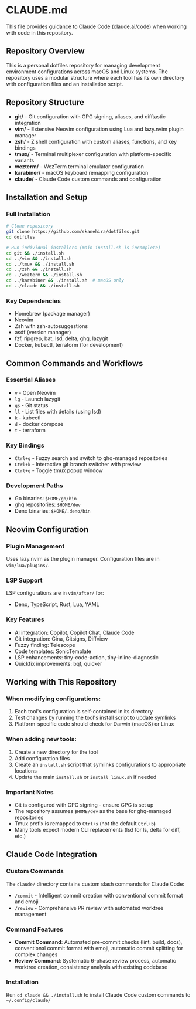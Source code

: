 # CLAUDE.md

This file provides guidance to Claude Code (claude.ai/code) when working with code in this repository.

## Repository Overview

This is a personal dotfiles repository for managing development environment configurations across macOS and Linux systems. The repository uses a modular structure where each tool has its own directory with configuration files and an installation script.

## Repository Structure

- **git/** - Git configuration with GPG signing, aliases, and difftastic integration
- **vim/** - Extensive Neovim configuration using Lua and lazy.nvim plugin manager
- **zsh/** - Z shell configuration with custom aliases, functions, and key bindings
- **tmux/** - Terminal multiplexer configuration with platform-specific variants
- **wezterm/** - WezTerm terminal emulator configuration
- **karabiner/** - macOS keyboard remapping configuration
- **claude/** - Claude Code custom commands and configuration

## Installation and Setup

### Full Installation
```bash
# Clone repository
git clone https://github.com/skanehira/dotfiles.git
cd dotfiles

# Run individual installers (main install.sh is incomplete)
cd git && ./install.sh
cd ../vim && ./install.sh
cd ../tmux && ./install.sh
cd ../zsh && ./install.sh
cd ../wezterm && ./install.sh
cd ../karabiner && ./install.sh  # macOS only
cd ../claude && ./install.sh
```

### Key Dependencies
- Homebrew (package manager)
- Neovim
- Zsh with zsh-autosuggestions
- asdf (version manager)
- fzf, ripgrep, bat, lsd, delta, ghq, lazygit
- Docker, kubectl, terraform (for development)

## Common Commands and Workflows

### Essential Aliases
- `v` - Open Neovim
- `lg` - Launch lazygit
- `gs` - Git status
- `ll` - List files with details (using lsd)
- `k` - kubectl
- `d` - docker compose
- `t` - terraform

### Key Bindings
- `Ctrl+g` - Fuzzy search and switch to ghq-managed repositories
- `Ctrl+k` - Interactive git branch switcher with preview
- `Ctrl+q` - Toggle tmux popup window

### Development Paths
- Go binaries: `$HOME/go/bin`
- ghq repositories: `$HOME/dev`
- Deno binaries: `$HOME/.deno/bin`

## Neovim Configuration

### Plugin Management
Uses lazy.nvim as the plugin manager. Configuration files are in `vim/lua/plugins/`.

### LSP Support
LSP configurations are in `vim/after/` for:
- Deno, TypeScript, Rust, Lua, YAML

### Key Features
- AI integration: Copilot, Copilot Chat, Claude Code
- Git integration: Gina, Gitsigns, Diffview
- Fuzzy finding: Telescope
- Code templates: SonicTemplate
- LSP enhancements: tiny-code-action, tiny-inline-diagnostic
- Quickfix improvements: bqf, quicker

## Working with This Repository

### When modifying configurations:
1. Each tool's configuration is self-contained in its directory
2. Test changes by running the tool's install script to update symlinks
3. Platform-specific code should check for Darwin (macOS) or Linux

### When adding new tools:
1. Create a new directory for the tool
2. Add configuration files
3. Create an `install.sh` script that symlinks configurations to appropriate locations
4. Update the main `install.sh` or `install_linux.sh` if needed

### Important Notes
- Git is configured with GPG signing - ensure GPG is set up
- The repository assumes `$HOME/dev` as the base for ghq-managed repositories
- Tmux prefix is remapped to `Ctrl+s` (not the default `Ctrl+b`)
- Many tools expect modern CLI replacements (lsd for ls, delta for diff, etc.)

## Claude Code Integration

### Custom Commands
The `claude/` directory contains custom slash commands for Claude Code:
- `/commit` - Intelligent commit creation with conventional commit format and emoji
- `/review` - Comprehensive PR review with automated worktree management

### Command Features
- **Commit Command**: Automated pre-commit checks (lint, build, docs), conventional commit format with emoji, automatic commit splitting for complex changes
- **Review Command**: Systematic 6-phase review process, automatic worktree creation, consistency analysis with existing codebase

### Installation
Run `cd claude && ./install.sh` to install Claude Code custom commands to `~/.config/claude/`